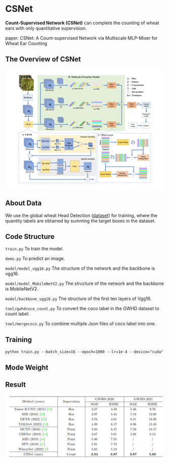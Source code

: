 # CSNet

**Count-Supervised Network (CSNet)**  can complete the counting of wheat ears with only quantitative supervision.

paper: CSNet: A Count-supervised Network via Multiscale MLP-Mixer for Wheat Ear Counting

## The Overview of CSNet
![](methodoverview.jpg)


## About Data
We use the global wheat Head Detection ([dataset](http://www.global-wheat.com/gwhd.html)) for training, where the quantity labels are obtained by summing the target boxes in the dataset.

## Code Structure
`train.py` To train the model. 

`demo.py` To predict an image. 

`model/model_vgg16.py` The structure of the network and the backbone is vgg16. 

`model/model_MobileNetV2.py` The structure of the network and the backbone is MobileNetV2. 

`model/backbone_vgg16.py` The structure of the first ten layers of Vgg16. 

`tool/gwhdcoco_count.py`  To convert the coco label in the GWHD dataset to count label.

`tool/mergecoco.py`  To combine multiple Json files of coco label into one.

## Training
```shell
python train.py --batch_size=16 --epoch=1000 --lr=1e-4 --device="cuda" 
```

## Mode Weight


## Result
![](result.png)

